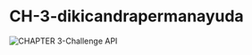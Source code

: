 # CH-3-dikicandrapermanayuda

![CHAPTER 3-Challenge API](https://drive.google.com/file/d/1x07AGW7radk6njIrhaxUOTWq4rWK09Yi/view)

